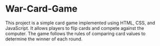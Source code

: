 # War-Card-Game
This project is a simple card game implemented using HTML, CSS, and JavaScript. It allows players to flip cards and compete against the computer. The game follows the rules of comparing card values to determine the winner of each round.
